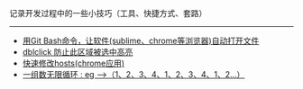记录开发过程中的一些小技巧（工具、快捷方式、套路）

----

+ [用Git Bash命令，让软件(sublime、chrome等浏览器)自动打开文件](https://github.com/yongheng2016/skills/issues/1)
+ [dblclick 防止此区域被选中高亮](https://github.com/yongheng2016/skills/issues/2)
+ [快速修改hosts(chrome应用)](https://github.com/yongheng2016/skills/issues/3)
+ [一组数无限循环 : eg -->（1、2、3、4、1、2、3、4、1、2...）](https://github.com/yongheng2016/skills/issues/4)
